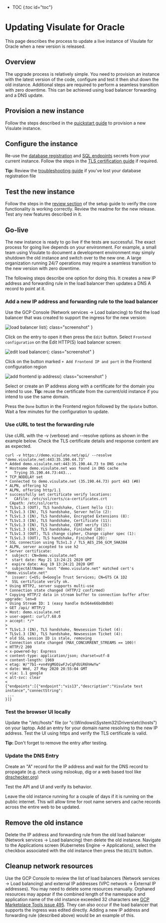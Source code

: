 * TOC
{:toc id="toc"}
# Updating Visulate for Oracle

This page describes the process to update a live instance of Visulate for Oracle when a new version is released.

## Overview

The upgrade process is relatively simple. You need to provision an instance with the latest version of the code, configure and test it then shut down the old instance. Additional steps are required to perform a seamless transition with zero downtime. This can be achieved using load balancer forwarding and a DNS update.

## Provision a new instance

Follow the steps described in the [quickstart guide](/pages/quickstart.html) to provision a new Visulate instance.

## Configure the instance

Re-use the [database registration](/pages/database-registration.html#apply-a-new-kubernetes-secret)
and [SQL endpoints](/pages/query-engine-config.html#apply-the-endpointsjson-file-as-a-new-kubernetes-secret)
secrets from your current instance. Follow the steps in the [TLS certification guide](/pages/tls-cert.html) if required.

**Tip:** Review the [troubleshooting guide](/pages/troubleshooting.html#lost-database-registration-file) if you've lost your database registration file

## Test the new instance

Follow the steps in the [review section](/pages/quickstart.html#review-your-database-and-its-data-model) of the setup guide to verify the core functionality is working correctly. Review the readme for the new release. Test any new features described in it.

## Go-live

The new instance is ready to go live if the tests are successful. The exact process for going live depends on your environment. For example, a small team using Visulate to document a development environment may simply shutdown the old instance and switch over to the new one. A large organization running 24/7 operations may require a seamless transition to the new version with zero downtime.

The following steps describe one option for doing this. It creates a new IP address and forwarding rule in the load balancer then updates a DNS A record to point at it.

### Add a new IP address and forwarding rule to the load balancer

Use the GCP Console (Network services -> Load balancing) to find the load balancer that was created to support the ingress for the new version:

![load balancer list](/images/load-balancer-list.png){: class="screenshot" }

Click on the entry to open it then press the `Edit` button. Select `Frontend configuration` on the Edit HTTP(S) load balancer screen:

![edit load balancer](/images/edit-load-balancer.png){: class="screenshot" }

Click on the button marked `+ Add Frontend IP and port` in the Frontend configuration region

![add frontend ip address](/images/add-frontend-ip.png){: class="screenshot" }

Select or create an IP address along with a certificate for the domain you intend to use. **Tip:** reuse the certificate from the current/old instance if you intend to use the same domain.

Press the `Done` button in the Frontend region followed by the `Update` button. Wait a few minutes for the configuration to update.

### Use cURL to test the forwarding rule

Use cURL with the -v (verbose) and --resolve options as shown in the example below. Check the TLS certificate details and response content are as expected.

```
curl -v https://demo.visulate.net/api/ --resolve "demo.visulate.net:443:35.190.44.73"
* Added demo.visulate.net:443:35.190.44.73 to DNS cache
* Hostname demo.visulate.net was found in DNS cache
*   Trying 35.190.44.73:443...
* TCP_NODELAY set
* Connected to demo.visulate.net (35.190.44.73) port 443 (#0)
* ALPN, offering h2
* ALPN, offering http/1.1
* successfully set certificate verify locations:
*   CAfile: /etc/ssl/certs/ca-certificates.crt
  CApath: /etc/ssl/certs
* TLSv1.3 (OUT), TLS handshake, Client hello (1):
* TLSv1.3 (IN), TLS handshake, Server hello (2):
* TLSv1.3 (IN), TLS handshake, Encrypted Extensions (8):
* TLSv1.3 (IN), TLS handshake, Certificate (11):
* TLSv1.3 (IN), TLS handshake, CERT verify (15):
* TLSv1.3 (IN), TLS handshake, Finished (20):
* TLSv1.3 (OUT), TLS change cipher, Change cipher spec (1):
* TLSv1.3 (OUT), TLS handshake, Finished (20):
* SSL connection using TLSv1.3 / TLS_AES_256_GCM_SHA384
* ALPN, server accepted to use h2
* Server certificate:
*  subject: CN=demo.visulate.net
*  start date: May 21 13:24:21 2020 GMT
*  expire date: Aug 19 13:24:21 2020 GMT
*  subjectAltName: host "demo.visulate.net" matched cert's "demo.visulate.net"
*  issuer: C=US; O=Google Trust Services; CN=GTS CA 1D2
*  SSL certificate verify ok.
* Using HTTP2, server supports multi-use
* Connection state changed (HTTP/2 confirmed)
* Copying HTTP/2 data in stream buffer to connection buffer after upgrade: len=0
* Using Stream ID: 1 (easy handle 0x564e66bd0db0)
> GET /api/ HTTP/2
> Host: demo.visulate.net
> user-agent: curl/7.68.0
> accept: */*
>
* TLSv1.3 (IN), TLS handshake, Newsession Ticket (4):
* TLSv1.3 (IN), TLS handshake, Newsession Ticket (4):
* old SSL session ID is stale, removing
* Connection state changed (MAX_CONCURRENT_STREAMS == 100)!
< HTTP/2 200
< x-powered-by: Express
< content-type: application/json; charset=utf-8
< content-length: 1969
< etag: W/"7b1-+vn4VgMGOiwFJvCqFdUiR6hHwYw"
< date: Wed, 27 May 2020 20:55:04 GMT
< via: 1.1 google
< alt-svc: clear
<
{"endpoints":[{"endpoint":"vis13","description":"Visulate test instance","connectString":
 ...
}]}
```

### Test the browser UI locally

Update the "/etc/hosts" file (or "c:\Windows\System32\Drivers\etc\hosts") on your laptop. Add an entry for your domain name resolving to the new IP address. Test the UI using https and verify the TLS certificate is valid.

**Tip:** Don't forget to remove the entry after testing.

### Update the DNS Entry

Create an "A" record for the IP address and wait for the DNS record to propagate (e.g. check using nslookup, dig or a web based tool like [dnschecker.org](https://dnschecker.org/))

Test the API and UI and verify its behavior.

Leave the old instance running for a couple of days if it is running on the public internet. This will allow time for root name servers and cache records across the entire web to be updated.

## Remove the old instance
Delete the IP address and forwarding rule from the old load balancer (Network services -> Load balancing) then delete the old instance. Navigate to the Applications screen (Kubernetes Engine -> Applications), select the checkbox associated with the old instance then press the `DELETE` button.

## Cleanup network resources

Use the GCP Console to review the list of load balancers (Network services -> Load balancing) and external IP addresses (VPC network -> External IP addresses). You may need to delete some resources manually. Orphaned resources may appear if the combined length of the namespace and application name of the old instance exceeded 32 characters see [GCP Marketplace Tools issue 495](https://github.com/GoogleCloudPlatform/marketplace-k8s-app-tools/issues/495). They can also occur if the load balancer that supports the ingress was edited directly. Adding a new IP address and forwarding rule (described above) would be an example of this.